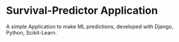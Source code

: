 # Survival-Predictor Application
A simple Application to make ML predictions, developed with Django, Python, Scikit-Learn.
